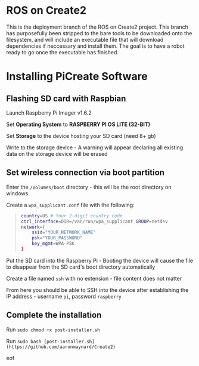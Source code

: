 # ROS on Create2

This is the deployment branch of the ROS on Create2 project. This branch has purposefully been stripped to the bare tools to be downloaded onto the filesystem, and will include an executable file that will download dependencies if neccessary and install them.  The goal is to have a robot ready to go once the executable has finished.

# Installing PiCreate Software

## Flashing SD card with Raspbian

Launch Raspberry Pi Imager v1.6.2

Set **Operating System** to **RASPBERRY PI OS LITE (32-BIT)**

Set **Storage** to the device hosting your SD card (need 8+ gb)

Write to the storage device - A warning will appear declaring all existing data on the storage device will be erased


## Set wireless connection via boot partition

Enter the `/Volumes/boot` directory - this will be the root directory on windows

Create a `wpa_supplicant.conf` file with the following:

> ```bash
> country=US # Your 2-digit country code
> ctrl_interface=DIR=/var/run/wpa_supplicant GROUP=netdev
> network={
>     ssid="YOUR_NETWORK_NAME"
>     psk="YOUR_PASSWORD"
>     key_mgmt=WPA-PSK
> }

Put the SD card into the Raspberry Pi - Booting the device will cause the file to disappear from the SD card's boot directory automatically

Create a file named `ssh` with no extension - file content does not matter

From here you should be able to SSH into the device after establishing the IP address - username `pi`, password `raspberry`

## Complete the installation

Run `sudo chmod +x post-installer.sh`

Run `sudo bash [post-installer.sh](https://github.com/aaronmaynard/Create2)`

eof
